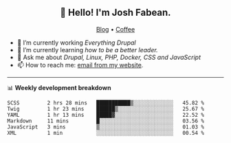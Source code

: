 <h2 align="center">👋 Hello! I'm Josh Fabean.</h2>
<p align="center">
  <a href="https://joshfabean.com">Blog</a> •
  <a href="https://www.buymeacoffee.com/LSxne6Yr4">Coffee</a>
</p>

- 🔭 I’m currently working *Everything Drupal*
- 🌱 I’m currently learning *how to be a better leader.*
- 💬 Ask me about *Drupal, Linux, PHP, Docker, CSS and JavaScript*
- 📫 How to reach me: [email from my website](https://joshfabean.com).

-------

📊 **Weekly development breakdown**
<!--START_SECTION:waka-->

```text
SCSS         2 hrs 28 mins   ███████████▒░░░░░░░░░░░░░   45.82 %
Twig         1 hr 23 mins    ██████▒░░░░░░░░░░░░░░░░░░   25.67 %
YAML         1 hr 13 mins    █████▓░░░░░░░░░░░░░░░░░░░   22.52 %
Markdown     11 mins         █░░░░░░░░░░░░░░░░░░░░░░░░   03.56 %
JavaScript   3 mins          ▒░░░░░░░░░░░░░░░░░░░░░░░░   01.03 %
XML          1 min           ░░░░░░░░░░░░░░░░░░░░░░░░░   00.54 %
```

<!--END_SECTION:waka-->

<!--
**fabean/fabean** is a ✨ _special_ ✨ repository because its `README.md` (this file) appears on your GitHub profile.

Here are some ideas to get you started:

- 🔭 I’m currently working on ...
- 🌱 I’m currently learning ...
- 👯 I’m looking to collaborate on ...
- 🤔 I’m looking for help with ...
- 💬 Ask me about ...
- 📫 How to reach me: ...
- 😄 Pronouns: ...
- ⚡ Fun fact: ...
-->
